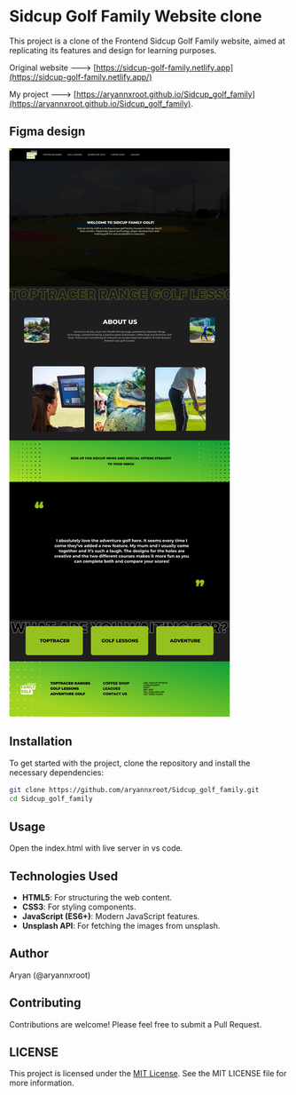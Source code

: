 # Sidcup Golf Family Website clone

This project is a clone of the Frontend Sidcup Golf Family website, aimed at replicating its features and design for learning purposes.

Original website ---> [https://sidcup-golf-family.netlify.app](https://sidcup-golf-family.netlify.app/)

My project ---> [https://aryannxroot.github.io/Sidcup_golf_family](https://aryannxroot.github.io/Sidcup_golf_family).

## Figma design

![Figma design](./Figma_design/Figma%20design.png)


## Installation

To get started with the project, clone the repository and install the necessary dependencies:

```bash
git clone https://github.com/aryannxroot/Sidcup_golf_family.git
cd Sidcup_golf_family
```

## Usage 
Open the index.html with live server in vs code. 


## Technologies Used

- **HTML5**: For structuring the web content.
- **CSS3**: For styling components.
- **JavaScript (ES6+)**: Modern JavaScript features.
- **Unsplash API**: For fetching the images from unsplash.

##

## Author

Aryan (@aryannxroot)

## Contributing

Contributions are welcome! Please feel free to submit a Pull Request.

## LICENSE
This project is licensed under the [MIT License](./LICENSE). See the MIT LICENSE file for more information.
